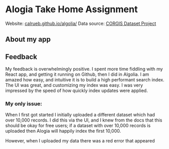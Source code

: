 # Alogia Take Home Assignment

Website: [calrueb.github.io/algolia/](https://calrueb.github.io/algolia/)
Data source: [CORGIS Dataset Project](https://corgis-edu.github.io/corgis/json/billionaires/)

## About my app

## Feedback

My feedback is overwhelmingly positive. I spent more time fiddling with my React app, and getting it running on Github, then I did in Algolia. I am amazed how easy, and intuitive it is to build a high performant search index. The UI was great, and customizing my index was easy. I was very impressed by the speed of how quickly index updates were applied.

### My only issue:

When I first got started I initially uploaded a different dataset which had over 10,000 records. I did this via the UI, and I knew from the docs that this should be okay for free users; if a dataset with over 10,000 records is uploaded then Alogia will happily index the first 10,000.

However, when I uploaded my data there was a red error that appeared
